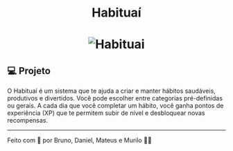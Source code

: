 <h1 align="center">
    Habituaí
</h1>

<h1 align="center">
    <img src="https://i.ibb.co/XL2pYc9/Screenshot-1.png" alt="Habituai" />
</h1>

## 💻 Projeto

O Habituaí é um sistema que te ajuda a criar e manter hábitos saudáveis, produtivos e divertidos.
Você pode escolher entre categorias pré-definidas ou gerais.
A cada dia que você completar um hábito, você ganha pontos de experiência (XP) que te permitem subir de nível e desbloquear novas recompensas.

---

Feito com 💚 por Bruno, Daniel, Mateus e Murilo 👋🏻
